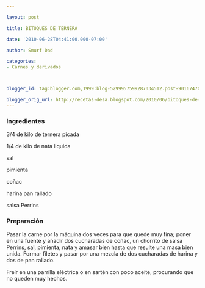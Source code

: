 ```yaml
---

layout: post

title: BITOQUES DE TERNERA

date: '2010-06-28T04:41:00.000-07:00'

author: Smurf Dad

categories:
- Carnes y derivados



blogger_id: tag:blogger.com,1999:blog-5299957599287034512.post-9016747068430901706

blogger_orig_url: http://recetas-desa.blogspot.com/2010/06/bitoques-de-ternera.html
---
```


<h3>Ingredientes</h3>

3/4 de kilo de ternera picada

1/4 de kilo de nata liquida

sal

pimienta

coñac

harina pan rallado

salsa Perrins

<h3>Preparación</h3>

Pasar la carne por la máquina dos veces para que quede muy fina; poner en una fuente y añadir dos cucharadas de coñac, un chorrito de salsa Perrins, sal, pimienta, nata y amasar bien hasta que resulte una masa bien unida. Formar filetes y pasar por una mezcla de dos cucharadas de harina y dos de pan rallado.

Freír en una parrilla eléctrica o en sartén con poco aceite, procurando que no queden muy hechos.